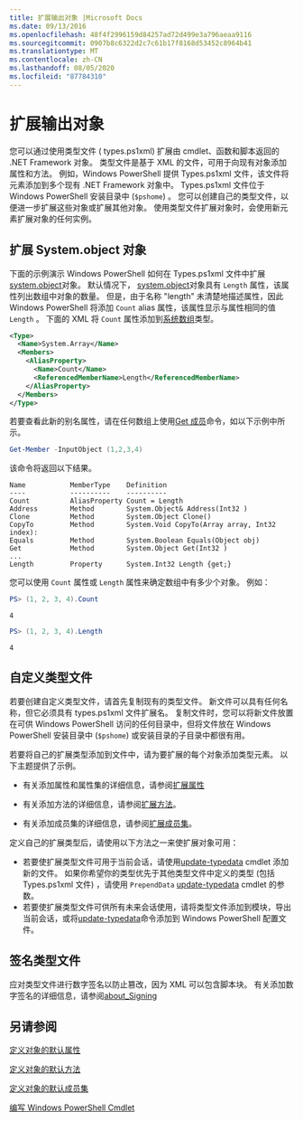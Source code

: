 ```yaml
---
title: 扩展输出对象 |Microsoft Docs
ms.date: 09/13/2016
ms.openlocfilehash: 48f4f2996159d84257ad72d499e3a796aeaa9116
ms.sourcegitcommit: 0907b8c6322d2c7c61b17f8168d53452c8964b41
ms.translationtype: MT
ms.contentlocale: zh-CN
ms.lasthandoff: 08/05/2020
ms.locfileid: "87784310"
---
```

# <a name="extending-output-objects"></a>扩展输出对象

您可以通过使用类型文件 ( types.ps1xml) 扩展由 cmdlet、函数和脚本返回的 .NET Framework 对象。 类型文件是基于 XML 的文件，可用于向现有对象添加属性和方法。 例如，Windows PowerShell 提供 Types.ps1xml 文件，该文件将元素添加到多个现有 .NET Framework 对象中。 Types.ps1xml 文件位于 Windows PowerShell 安装目录中 (`$pshome`) 。 您可以创建自己的类型文件，以便进一步扩展这些对象或扩展其他对象。 使用类型文件扩展对象时，会使用新元素扩展对象的任何实例。

## <a name="extending-the-systemarray-object"></a>扩展 System.object 对象

下面的示例演示 Windows PowerShell 如何在 Types.ps1xml 文件中扩展[system.object](/dotnet/api/System.Array)对象。 默认情况下， [system.object](/dotnet/api/System.Array)对象具有 `Length` 属性，该属性列出数组中对象的数量。 但是，由于名称 "length" 未清楚地描述属性，因此 Windows PowerShell 将添加 `Count` alias 属性，该属性显示与属性相同的值 `Length` 。 下面的 XML 将 `Count` 属性添加到[系统数组](/dotnet/api/System.Array)类型。

```xml
<Type>
  <Name>System.Array</Name>
  <Members>
    <AliasProperty>
      <Name>Count</Name>
      <ReferencedMemberName>Length</ReferencedMemberName>
    </AliasProperty>
  </Members>
</Type>

```

若要查看此新的别名属性，请在任何数组上使用[Get 成员](/powershell/module/Microsoft.PowerShell.Utility/Get-Member)命令，如以下示例中所示。

```powershell
Get-Member -InputObject (1,2,3,4)
```

该命令将返回以下结果。

```output
Name           MemberType    Definition
----           ----------    ----------
Count          AliasProperty Count = Length
Address        Method        System.Object& Address(Int32 )
Clone          Method        System.Object Clone()
CopyTo         Method        System.Void CopyTo(Array array, Int32 index):
Equals         Method        System.Boolean Equals(Object obj)
Get            Method        System.Object Get(Int32 )
...
Length         Property      System.Int32 Length {get;}
```

您可以使用 `Count` 属性或 `Length` 属性来确定数组中有多少个对象。 例如：

```powershell
PS> (1, 2, 3, 4).Count
```

```output
4
```

```powershell
PS> (1, 2, 3, 4).Length
```

```output
4
```

## <a name="custom-types-files"></a>自定义类型文件

若要创建自定义类型文件，请首先复制现有的类型文件。 新文件可以具有任何名称，但它必须具有 types.ps1xml 文件扩展名。 复制文件时，您可以将新文件放置在可供 Windows PowerShell 访问的任何目录中，但将文件放在 Windows PowerShell 安装目录中 (`$pshome`) 或安装目录的子目录中都很有用。

若要将自己的扩展类型添加到文件中，请为要扩展的每个对象添加类型元素。 以下主题提供了示例。

- 有关添加属性和属性集的详细信息，请参阅[扩展属性](./extending-properties-for-objects.md)

- 有关添加方法的详细信息，请参阅[扩展方法](./defining-default-methods-for-objects.md)。

- 有关添加成员集的详细信息，请参阅[扩展成员集](./defining-default-member-sets-for-objects.md)。

定义自己的扩展类型后，请使用以下方法之一来使扩展对象可用：

- 若要使扩展类型文件可用于当前会话，请使用[update-typedata](/powershell/module/Microsoft.PowerShell.Utility/Update-TypeData) cmdlet 添加新的文件。 如果你希望你的类型优先于其他类型文件中定义的类型 (包括 Types.ps1xml 文件) ，请使用 `PrependData` [update-typedata](/powershell/module/Microsoft.PowerShell.Utility/Update-TypeData) cmdlet 的参数。
- 若要使扩展类型文件可供所有未来会话使用，请将类型文件添加到模块，导出当前会话，或将[update-typedata](/powershell/module/Microsoft.PowerShell.Utility/Update-TypeData)命令添加到 Windows PowerShell 配置文件。

## <a name="signing-types-files"></a>签名类型文件

应对类型文件进行数字签名以防止篡改，因为 XML 可以包含脚本块。 有关添加数字签名的详细信息，请参阅[about_Signing](/powershell/module/microsoft.powershell.core/about/about_signing)

## <a name="see-also"></a>另请参阅

[定义对象的默认属性](./extending-properties-for-objects.md)

[定义对象的默认方法](./defining-default-methods-for-objects.md)

[定义对象的默认成员集](./defining-default-member-sets-for-objects.md)

[编写 Windows PowerShell Cmdlet](./writing-a-windows-powershell-cmdlet.md)
